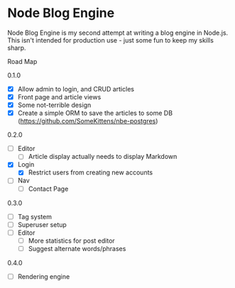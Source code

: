 # Node Blog Engine

Node Blog Engine is my second attempt at writing a blog engine in Node.js.  This isn't intended for production use - just some fun to keep my skills sharp.

Road Map

0.1.0
 - [x] Allow admin to login, and CRUD articles
 - [x] Front page and article views
 - [x] Some not-terrible design
 - [x] Create a simple ORM to save the articles to some DB (https://github.com/SomeKittens/nbe-postgres)

0.2.0
 - [ ] Editor
   - [ ] Article display actually needs to display Markdown
 - [x] Login
   - [x] Restrict users from creating new accounts
 - [ ] Nav
   - [ ] Contact Page

0.3.0
 - [ ] Tag system
 - [ ] Superuser setup
 - [ ] Editor
   - [ ] More statistics for post editor
   - [ ] Suggest alternate words/phrases

0.4.0
 - [ ] Rendering engine